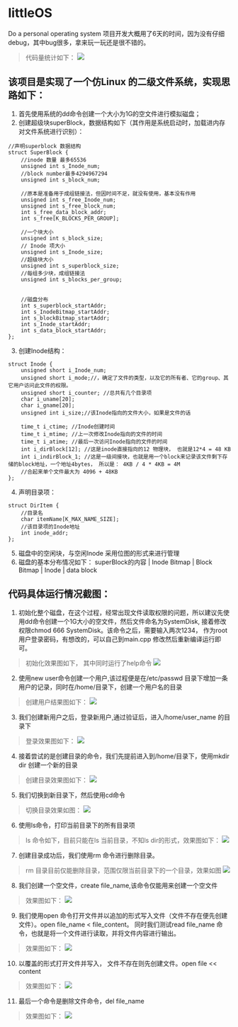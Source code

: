 # littleOS
Do a personal operating system
项目开发大概用了6天的时间，因为没有仔细debug，其中bug很多，拿来玩一玩还是很不错的。
> 代码量统计如下：
![](./pictures/codeNum.png)
## 该项目是实现了一个仿Linux 的二级文件系统，实现思路如下：
1. 首先使用系统的dd命令创建一个大小为1G的空文件进行模拟磁盘；
2. 创建超级块superBlock，数据结构如下（其作用是系统启动时，加载进内存对文件系统进行识别）：
```
//声明superblock 数据结构
struct SuperBlock {
	//inode 数量 最多65536
	unsigned int s_Inode_num;
	//block number最多4294967294 
	unsigned int s_block_num;

    //原本是准备用于成组链接法，但因时间不足，就没有使用，基本没有作用
	unsigned int s_free_Inode_num;
	unsigned int s_free_block_num;
	int s_free_data_block_addr;
	int s_free[K_BLOCKS_PER_GROUP];
	
    //一个块大小
	unsigned int s_block_size;
    // Inode 项大小
	unsigned int s_Inode_size;
    //超级块大小
	unsigned int s_superblock_size;
    //每组多少块，成组链接法
	unsigned int s_blocks_per_group;
	

	//磁盘分布
	int s_superblock_startAddr;
	int s_InodeBitmap_startAddr;
	int s_blockBitmap_startAddr;
	int s_Inode_startAddr;
	int s_data_block_startAddr;
};
```

3. 创建Inode结构：
```
struct Inode {
	unsigned short i_Inode_num;
	unsigned short i_mode;//，确定了文件的类型，以及它的所有者、它的group、其它用户访问此文件的权限。
	unsigned short i_counter; //总共有几个目录项
	char i_uname[20];
	char i_gname[20];
	unsigned int i_size;//该Inode指向的文件大小，如果是文件的话
	
	time_t i_ctime; //Inode创建时间
	time_t i_mtime; //上一次修改Inode指向的文件的时间
	time_t i_atime; //最后一次访问Inode指向的文件的时间
	int i_dirBlock[12]; //这是inode直接指向的12 物理块， 也就是12*4 = 48 KB
	int i_indirBlock_1; //这是一级间接块，也就是用一个block来记录该文件剩下存储的block地址，一个地址4bytes， 所以是： 4KB / 4 * 4KB = 4M
	//合起来单个文件最大为 4096 + 48KB
};
```
4. 声明目录项：
```
struct DirItem {
    //目录名
	char itemName[K_MAX_NAME_SIZE];
    //该目录项的Inode地址
	int inode_addr;
};
```
5. 磁盘中的空闲块，与空闲Inode 采用位图的形式来进行管理
6. 磁盘的基本分布情况如下：
superBlock的内容 | Inode Bitmap | Block Bitmap | Inode  | data block

## 代码具体运行情况截图：
1. 初始化整个磁盘，在这个过程，经常出现文件读取权限的问题，所以建议先使用dd命令创建一个1G大小的空文件，然后文件命名为SystemDisk, 接着修改权限chmod 666 SystemDisk。该命令之后，需要输入两次1234， 作为root 用户登录密码，有想改的，可以自己到main.cpp 修改然后重新编译运行即可。
> 初始化效果图如下， 其中同时运行了help命令
 ![](./pictures/help.png)
 2. 使用new user命令创建一个用户,该过程便是在/etc/passwd 目录下增加一条用户的记录，同时在/home/目录下，创建一个用户名的目录
 > 创建用户结果图如下：
 ![](./pictures/new_user.png)
 
 3. 我们创建新用户之后，登录新用户,通过验证后，进入/home/user_name 的目录下
 > 登录效果图如下：
 ![](./pictures/login.png)

4. 接着尝试的是创建目录的命令，我们先提前进入到/home/目录下，使用mkdir dir 创建一个新的目录
> 创建目录效果图如下：
![](./pictures/mkdir.png)
5. 我们切换到新目录下，然后使用cd命令
> 切换目录效果如图：
![](./pictures/cd.png)

6. 使用ls命令，打印当前目录下的所有目录项
> ls 命令如下，目前只能在ls 当前目录，不知ls dir的形式，效果图如下：
![](./pictures/ls.png)

7. 创建目录成功后，我们使用rm 命令进行删除目录。
> rm 目录目前仅能删除目录，范围仅限当前目录下的一个目录，效果如图
![](./pictures/rm_dir.png)
8. 我们创建一个空文件，create file_name,该命令仅能用来创建一个空文件
>效果图如下：
![](./pictures/create_file.png)
9. 我们使用open 命令打开文件并以追加的形式写入文件（文件不存在便先创建文件）。open file_name < file_content。 同时我们测试read file_name 命令，也就是将一个文件进行读取，并将文件内容进行输出。
> 效果图如下：
![](./pictures/open_file_edit_and_read.png)
10. 以覆盖的形式打开文件并写入， 文件不存在则先创建文件。open file << content
> 效果图如下：
![](./pictures/cover_file.png)
11. 最后一个命令是删除文件命令，del file_name
> 效果图如下：
![](./pictures/del_file.png)
